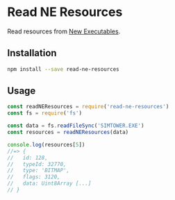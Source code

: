 # Read NE Resources

Read resources from [New Executables](https://en.wikipedia.org/wiki/New_Executable).

## Installation

```sh
npm install --save read-ne-resources
```

## Usage

```js
const readNEResources = require('read-ne-resources')
const fs = require('fs')

const data = fs.readFileSync('SIMTOWER.EXE')
const resources = readNEResources(data)

console.log(resources[5])
//=> {
//   id: 128,
//   typeId: 32770,
//   type: 'BITMAP',
//   flags: 3120,
//   data: Uint8Array [...]
// }
```
